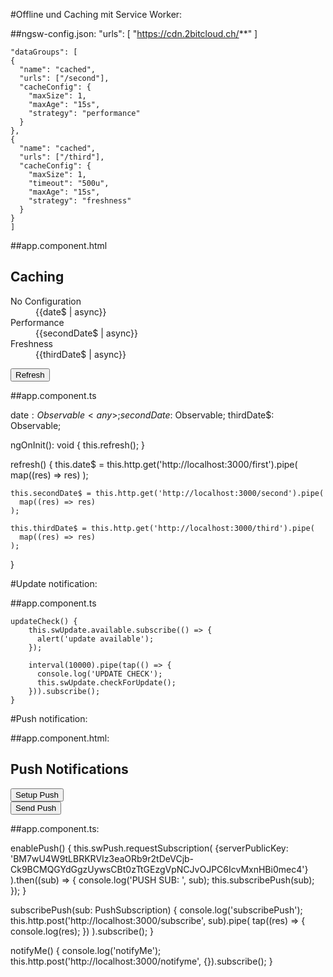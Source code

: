 #Offline und Caching mit Service Worker:

##ngsw-config.json:
	"urls": [
	"https://cdn.2bitcloud.ch/**"
	]


	"dataGroups": [
	{
	  "name": "cached",
	  "urls": ["/second"],
	  "cacheConfig": {
		"maxSize": 1,
		"maxAge": "15s",
		"strategy": "performance"
	  }
	},
	{
	  "name": "cached",
	  "urls": ["/third"],
	  "cacheConfig": {
		"maxSize": 1,
		"timeout": "500u",
		"maxAge": "15s",
		"strategy": "freshness"
	  }
	}
	]
	
##app.component.html
	
  <h2>Caching</h2>

  <dl>
    <dt>No Configuration</dt>
    <dd>{{date$ | async}}</dd>
    <dt>Performance</dt>
    <dd>{{secondDate$ | async}}</dd>
    <dt>Freshness</dt>
    <dd>{{thirdDate$ | async}}</dd>
  </dl>
  <div>
    <button (click)="refresh()">Refresh</button>
  </div>
  
##app.component.ts

  date$: Observable<any>;
  secondDate$: Observable<any>;
  thirdDate$: Observable<any>;
  
  ngOnInit(): void {
    this.refresh();
  }

  refresh() {
    this.date$ = this.http.get('http://localhost:3000/first').pipe(
      map((res) => res)
    );

    this.secondDate$ = this.http.get('http://localhost:3000/second').pipe(
      map((res) => res)
    );

    this.thirdDate$ = this.http.get('http://localhost:3000/third').pipe(
      map((res) => res)
    );
  }
  
  
#Update notification:

##app.component.ts

	updateCheck() {
	    this.swUpdate.available.subscribe(() => {
		  alert('update available');
		});

		interval(10000).pipe(tap(() => {
		  console.log('UPDATE CHECK');
		  this.swUpdate.checkForUpdate();
		})).subscribe();
	}


#Push notification:

##app.component.html:

<h2>Push Notifications</h2>

  <div>
    <button (click)="enablePush()">Setup Push</button>
  </div>

  <div>
    <button (click)="notifyMe()">Send Push</button>
  </div>
  
##app.component.ts:

  enablePush() {
    this.swPush.requestSubscription(
      {serverPublicKey: 'BM7wU4W9tLBRKRVIz3eaORb9r2tDeVCjb-Ck9BCMQGYdGgzUywsCBt0zTtGEzgVpNCJvOJPC6IcvMxnHBi0mec4'}
    ).then((sub) => {
      console.log('PUSH SUB: ', sub);
      this.subscribePush(sub);
    });
  }

  subscribePush(sub: PushSubscription) {
    console.log('subscribePush');
    this.http.post('http://localhost:3000/subscribe', sub).pipe(
      tap((res) => {
        console.log(res);
      })
    ).subscribe();
  }

  notifyMe() {
    console.log('notifyMe');
    this.http.post('http://localhost:3000/notifyme', {}).subscribe();
  }

